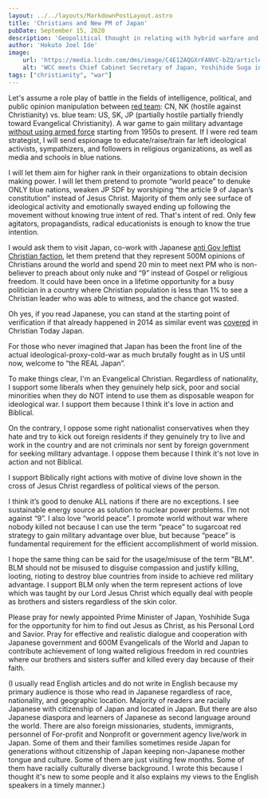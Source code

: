 ```yaml
---
layout: ../../layouts/MarkdownPostLayout.astro
title: 'Christians and New PM of Japan'
pubDate: September 15, 2020
description: 'Geopolitical thought in relating with hybrid warfare and Christianity around Japan'
author: 'Hokuto Joel Ide'
image: 
    url: 'https://media.licdn.com/dms/image/C4E12AQGXrFANVC-bZQ/article-cover_image-shrink_720_1280/0/1600131422431?e=1715212800&v=beta&t=LhJ58Xouti5_Kl3tsf7wQ4P6pum-DxG_Pnc0e8679sg'
    alt: 'WCC meets Chief Cabinet Secretary of Japan, Yoshihide Suga in 2014 (Photo provided by Renta Nishihara to Christian Today Japan)'
tags: ["christianity", "war"]
---
```

Let's assume a role play of battle in the fields of intelligence, political, and public opinion manipulation between [red team](https://assets.publishing.service.gov.uk/media/61702155e90e07197867eb93/20210625-Red_Teaming_Handbook.pdf): CN, NK (hostile against Christianity) vs. blue team: US, SK, JP (partially hostile partially friendly toward Evangelical Christianity). A war game to gain military advantage [without using armed force](https://cryptome.org/2014/06/prc-three-wars.pdf) starting from 1950s to present. If I were red team strategist, I will send espionage to educate/raise/train far left ideological activists, sympathizers, and followers in religious organizations, as well as media and schools in blue nations. 

I will let them aim for higher rank in their organizations to obtain decision making power. I will let them pretend to promote “world peace” to denuke ONLY blue nations, weaken JP SDF by worshiping “the article 9 of Japan’s constitution” instead of Jesus Christ. Majority of them only see surface of ideological activity and emotionally swayed ending up following the movement without knowing true intent of red. That's intent of red. Only few agitators, propagandists, radical educationists is enough to know the true intention. 

I would ask them to visit Japan, co-work with Japanese [anti Gov leftist Christian faction](https://untijpj-la-coocan-jp.translate.goog/yamanouchi/jpj-yamanouchifile_03.html?_x_tr_sch=http&_x_tr_sl=ja&_x_tr_tl=en&_x_tr_hl=en-US), let them pretend that they represent 500M opinions of Christians around the world and spend 20 min to meet next PM who is non-believer to preach about only nuke and “9” instead of Gospel or religious freedom. It could have been once in a lifetime opportunity for a busy politician in a country where Christian population is less than 1% to see a Christian leader who was able to witness, and the chance got wasted.

Oh yes, if you read Japanese, you can stand at the starting point of verification if that already happened in 2014 as similar event was [covered](https://www.christiantoday.co.jp/articles/13785/20140804/wcc-chang-sang-suga-yoshihide.htm) in Christian Today Japan.

For those who never imagined that Japan has been the front line of the actual ideological-proxy-cold-war as much brutally fought as in US until now, welcome to “the REAL Japan”.

To make things clear, I'm an Evangelical Christian. Regardless of nationality, I support some liberals when they genuinely help sick, poor and social minorities when they do NOT intend to use them as disposable weapon for ideological war. I support them because I think it's love in action and Biblical.

On the contrary, I oppose some right nationalist conservatives when they hate and try to kick out foreign residents if they genuinely try to live and work in the country and are not criminals nor sent by foreign government for seeking military advantage. I oppose them because I think it's not love in action and not Biblical.

I support Biblically right actions with motive of divine love shown in the cross of Jesus Christ regardless of political views of the person.

I think it’s good to denuke ALL nations if there are no exceptions. I see sustainable energy source as solution to nuclear power problems. I’m not against “9”. I also love “world peace”. I promote world without war where nobody killed not because I can use the term “peace” to sugarcoat red strategy to gain military advantage over blue, but because “peace” is fundamental requirement for the efficient accomplishment of world mission.

I hope the same thing can be said for the usage/misuse of the term "BLM". BLM should not be misused to disguise compassion and justify killing, looting, rioting to destroy blue countries from inside to achieve red military advantage. I support BLM only when the term represent actions of love which was taught by our Lord Jesus Christ which equally deal with people as brothers and sisters regardless of the skin color.

Please pray for newly appointed Prime Minister of Japan, Yoshihide Suga for the opportunity for him to find out Jesus as Christ, as his Personal Lord and Savior. Pray for effective and realistic dialogue and cooperation with Japanese government and 600M Evangelicals of the World and Japan to contribute achievement of long waited religious freedom in red countries where our brothers and sisters suffer and killed every day because of their faith.

(I usually read English articles and do not write in English because my primary audience is those who read in Japanese regardless of race, nationality, and geographic location. Majority of readers are racially Japanese with citizenship of Japan and located in Japan. But there are also Japanese diaspora and learners of Japanese as second language around the world. There are also foreign missionaries, students, immigrants, personnel of For-profit and Nonprofit or government agency live/work in Japan. Some of them and their families sometimes reside Japan for generations without citizenship of Japan keeping non-Japanese mother tongue and culture. Some of them are just visiting few months. Some of them have racially culturally diverse background. I wrote this because I thought it's new to some people and it also explains my views to the English speakers in a timely manner.)
